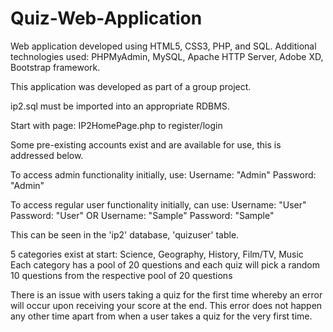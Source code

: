 # Quiz-Web-Application
Web application developed using HTML5, CSS3, PHP, and SQL. Additional technologies used: PHPMyAdmin, MySQL, Apache HTTP Server, Adobe XD, Bootstrap framework. 

This application was developed as part of a group project.

ip2.sql must be imported into an appropriate RDBMS.

Start with page: IP2HomePage.php to register/login

Some pre-existing accounts exist and are available for use, this is addressed below.

To access admin functionality initially, use:
Username: "Admin"
Password: "Admin"

To access regular user functionality initially, can use:
Username: "User"
Password: "User"
OR
Username: "Sample"
Password: "Sample"

This can be seen in the 'ip2' database, 'quizuser' table.

5 categories exist at start: Science, Geography, History, Film/TV, Music
Each category has a pool of 20 questions and each quiz will pick a random 10 questions from the respective pool of 20 questions

There is an issue with users taking a quiz for the first time whereby an error will occur upon receiving your score at the end. This error
does not happen any other time apart from when a user takes a quiz for the very first time.
